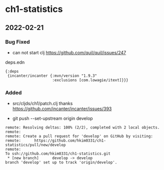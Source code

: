 # ch1-statistics

## 2022-02-21
### Bug Fixed
- can not start clj
https://github.com/quil/quil/issues/247

deps.edn
```
{:deps
 {incanter/incanter {:mvn/version "1.9.3"
                     :exclusions [com.lowagie/itext]}}}
```

### Added
- src/cljds/ch1/patch.clj
  thanks
  https://github.com/incanter/incanter/issues/393

- git push --set-upstream origin develop

```
remote: Resolving deltas: 100% (2/2), completed with 2 local objects.
remote:
remote: Create a pull request for 'develop' on GitHub by visiting:
remote:      https://github.com/hkim0331/ch1-statistics/pull/new/develop
remote:
To ssh://github.com/hkim0331/ch1-statistics.git
 * [new branch]      develop -> develop
branch 'develop' set up to track 'origin/develop'.
```
